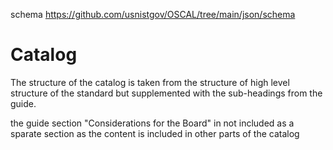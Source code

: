 schema
https://github.com/usnistgov/OSCAL/tree/main/json/schema


# Catalog #
The structure of the catalog is taken from the structure of high level structure of the standard but supplemented with the sub-headings from the guide.

the guide section "Considerations for the Board" in not included as a sparate section as the content is included in other parts of the catalog